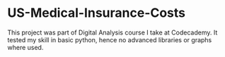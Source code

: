 # US-Medical-Insurance-Costs

This project was part of Digital Analysis course I take at Codecademy. It tested my skill in basic python, hence no advanced libraries or graphs where used.

